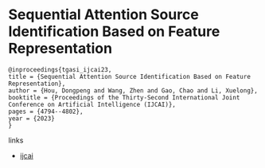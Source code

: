 # Sequential Attention Source Identification Based on Feature Representation

```
@inproceedings{tgasi_ijcai23,
title = {Sequential Attention Source Identification Based on Feature Representation},
author = {Hou, Dongpeng and Wang, Zhen and Gao, Chao and Li, Xuelong},
booktitle = {Proceedings of the Thirty-Second International Joint Conference on Artificial Intelligence (IJCAI)},
pages = {4794--4802},
year = {2023}
}
```

links
- [ijcai](https://www.ijcai.org/proceedings/2023/533)
